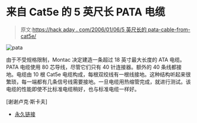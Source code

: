 # 来自 Cat5e 的 5 英尺长 PATA 电缆

> 原文:[https://hack aday . com/2006/01/06/5 英尺长的 pata-cable-from-cat5e/](https://hackaday.com/2006/01/06/5-foot-long-pata-cable-from-cat5e/)

![pata](../Images/80c07a2291b2768fd904ea19eb60c77f.png)

由于不受规格限制，Montac 决定建造一条超过 18 英寸最大长度的 ATA 电缆。PATA 电缆使用 80 芯导线，尽管它们只有 40 针连接器。额外的 40 条线都接地。电缆由 10 根 Cat5e 电缆构成，每根双绞线有一根线接地。这种结构听起来很繁琐，每一端都有几条信号线需要接地。一旦电缆用热缩管完成，就进行测试。该电缆的性能即使不比标准电缆稍好，也与标准电缆一样好。

[谢谢卢克·斯卡夫]

*   [永久链接](http://www.montac.com/computing/cables/cat5ata100/index.html)